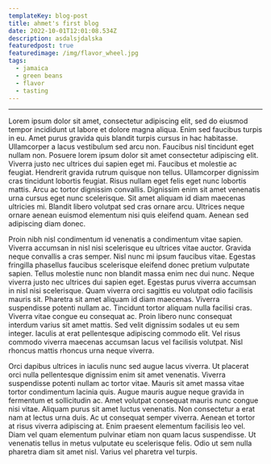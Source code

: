 ```yaml
---
templateKey: blog-post
title: ahmet's first blog
date: 2022-10-01T12:01:08.534Z
description: asdalsjdalska
featuredpost: true
featuredimage: /img/flavor_wheel.jpg
tags:
  - jamaica
  - green beans
  - flavor
  - tasting
---
```

---
Lorem ipsum dolor sit amet, consectetur adipiscing elit, sed do eiusmod tempor incididunt ut labore et dolore magna aliqua. Enim sed faucibus turpis in eu. Amet purus gravida quis blandit turpis cursus in hac habitasse. Ullamcorper a lacus vestibulum sed arcu non. Faucibus nisl tincidunt eget nullam non. Posuere lorem ipsum dolor sit amet consectetur adipiscing elit. Viverra justo nec ultrices dui sapien eget mi. Faucibus et molestie ac feugiat. Hendrerit gravida rutrum quisque non tellus. Ullamcorper dignissim cras tincidunt lobortis feugiat. Risus nullam eget felis eget nunc lobortis mattis. Arcu ac tortor dignissim convallis. Dignissim enim sit amet venenatis urna cursus eget nunc scelerisque. Sit amet aliquam id diam maecenas ultricies mi. Blandit libero volutpat sed cras ornare arcu. Ultrices neque ornare aenean euismod elementum nisi quis eleifend quam. Aenean sed adipiscing diam donec.

Proin nibh nisl condimentum id venenatis a condimentum vitae sapien. Viverra accumsan in nisl nisi scelerisque eu ultrices vitae auctor. Gravida neque convallis a cras semper. Nisl nunc mi ipsum faucibus vitae. Egestas fringilla phasellus faucibus scelerisque eleifend donec pretium vulputate sapien. Tellus molestie nunc non blandit massa enim nec dui nunc. Neque viverra justo nec ultrices dui sapien eget. Egestas purus viverra accumsan in nisl nisi scelerisque. Quam viverra orci sagittis eu volutpat odio facilisis mauris sit. Pharetra sit amet aliquam id diam maecenas. Viverra suspendisse potenti nullam ac. Tincidunt tortor aliquam nulla facilisi cras. Viverra vitae congue eu consequat ac. Proin libero nunc consequat interdum varius sit amet mattis. Sed velit dignissim sodales ut eu sem integer. Iaculis at erat pellentesque adipiscing commodo elit. Vel risus commodo viverra maecenas accumsan lacus vel facilisis volutpat. Nisl rhoncus mattis rhoncus urna neque viverra.

Orci dapibus ultrices in iaculis nunc sed augue lacus viverra. Ut placerat orci nulla pellentesque dignissim enim sit amet venenatis. Viverra suspendisse potenti nullam ac tortor vitae. Mauris sit amet massa vitae tortor condimentum lacinia quis. Augue mauris augue neque gravida in fermentum et sollicitudin ac. Amet volutpat consequat mauris nunc congue nisi vitae. Aliquam purus sit amet luctus venenatis. Non consectetur a erat nam at lectus urna duis. Ac ut consequat semper viverra. Aenean et tortor at risus viverra adipiscing at. Enim praesent elementum facilisis leo vel. Diam vel quam elementum pulvinar etiam non quam lacus suspendisse. Ut venenatis tellus in metus vulputate eu scelerisque felis. Odio ut sem nulla pharetra diam sit amet nisl. Varius vel pharetra vel turpis.